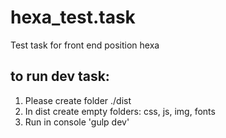 # hexa_test.task
Test task for front end position hexa

## to run dev task:
1. Please create folder ./dist
2. In dist create empty folders: css, js, img, fonts
3. Run in console 'gulp dev'
